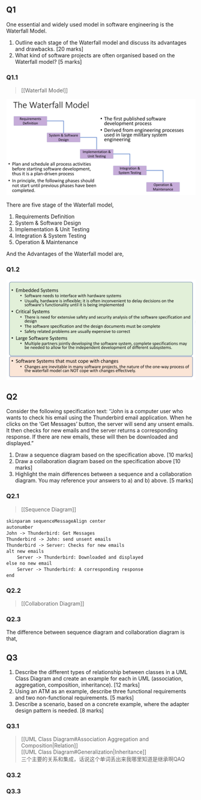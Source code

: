 ## Q1
One essential and widely used model in software engineering is the Waterfall Model.
1. Outline each stage of the Waterfall model and discuss its advantages and drawbacks. [20 marks]
2. What kind of software projects are often organised based on the Waterfall model? [5 marks]

### Q1.1

> [[Waterfall Model]]

![image-20220618054810922](https://raw.githubusercontent.com/Anxiu0101/PicgoImg/master/202206180548571.png)

There are five stage of the Waterfall model, 

1. Requirements Definition
2. System & Software Design
3. Implementation & Unit Testing
4. Integration & System Testing
5. Operation & Maintenance

And the Advantages of the Waterfall model are, 

### Q1.2
![image-20220618055147982](https://raw.githubusercontent.com/Anxiu0101/PicgoImg/master/202206180551049.png)

## Q2
Consider the following specification text: ‘‘John is a computer user who wants to check his email using the Thunderbird email application. When he clicks on the ‘Get Messages’ button, the server will send any unsent emails. It then checks for new emails and the server returns a corresponding response. If there are new emails, these will then be downloaded and displayed.”
1. Draw a sequence diagram based on the specification above. [10 marks]
2. Draw a collaboration diagram based on the specification above [10 marks]
3. Highlight the main differences between a sequence and a collaboration diagram. You may reference your answers to a) and b) above. [5 marks]

### Q2.1
>  [[Sequence Diagram]]
```puml
skinparam sequenceMessageAlign center
autonumber
John -> Thunderbird: Get Messages
Thunderbird -> John: send unsent emails
Thunderbird -> Server: Checks for new emails
alt new emails
	Server -> Thunderbird: Downloaded and displayed
else no new email
	Server -> Thunderbird: A corresponding response
end
```

### Q2.2
> [[Collaboration Diagram]]


### Q2.3

The difference between sequence diagram and collaboration diagram is that, 



## Q3

1. Describe the different types of relationship between classes in a UML Class Diagram and create an example for each in UML (association, aggregation, composition, inheritance). [12 marks]
2. Using an ATM as an example, describe three functional requirements and two non-functional requirements. [5 marks]
3. Describe a scenario, based on a concrete example, where the adapter design pattern is needed. [8 marks]

### Q3.1

> [[UML Class Diagram#Association Aggregation and Composition|Relation]]  
> [[UML Class Diagram#Generalization|Inheritance]]  
> 三个主要的关系和集成，话说这个单词丢出来我哪里知道是继承啊QAQ


### Q3.2



### Q3.3